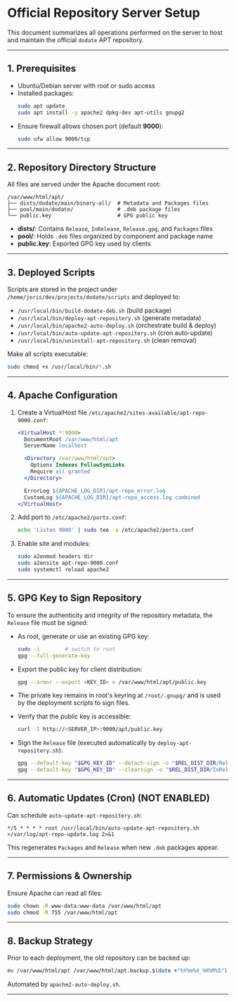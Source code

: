 # Official Repository Server Setup

This document summarizes all operations performed on the server to host and maintain the official `dodate` APT repository.

---

## 1. Prerequisites

- Ubuntu/Debian server with root or sudo access
- Installed packages:
  ```bash
  sudo apt update
  sudo apt install -y apache2 dpkg-dev apt-utils gnupg2
  ```
- Ensure firewall allows chosen port (default **9000**):
  ```bash
  sudo ufw allow 9000/tcp
  ```

---

## 2. Repository Directory Structure

All files are served under the Apache document root:

```
/var/www/html/apt/
├── dists/dodate/main/binary-all/  # Metadata and Packages files
├── pool/main/dodate/              # .deb package files
└── public.key                     # GPG public key
```

- **dists/**: Contains `Release`, `InRelease`, `Release.gpg`, and `Packages` files
- **pool/**: Holds `.deb` files organized by component and package name
- **public.key**: Exported GPG key used by clients

---

## 3. Deployed Scripts

Scripts are stored in the project under `/home/joris/dev/projects/dodate/scripts` and deployed to:

- `/usr/local/bin/build-dodate-deb.sh` (build package)
- `/usr/local/bin/deploy-apt-repositery.sh` (generate metadata)
- `/usr/local/bin/apache2-auto-deploy.sh` (orchestrate build & deploy)
- `/usr/local/bin/auto-update-apt-repositery.sh` (cron auto-update)
- `/usr/local/bin/uninstall-apt-repository.sh` (clean removal)

Make all scripts executable:

```bash
sudo chmod +x /usr/local/bin/*.sh
```

---

## 4. Apache Configuration

1. Create a VirtualHost file `/etc/apache2/sites-available/apt-repo-9000.conf`:

   ```apache
   <VirtualHost *:9000>
     DocumentRoot /var/www/html/apt
     ServerName localhost

     <Directory /var/www/html/apt>
       Options Indexes FollowSymLinks
       Require all granted
     </Directory>

     ErrorLog ${APACHE_LOG_DIR}/apt-repo_error.log
     CustomLog ${APACHE_LOG_DIR}/apt-repo_access.log combined
   </VirtualHost>
   ```

2. Add port to `/etc/apache2/ports.conf`:
   ```bash
   echo 'Listen 9000' | sudo tee -a /etc/apache2/ports.conf
   ```
3. Enable site and modules:
   ```bash
   sudo a2enmod headers dir
   sudo a2ensite apt-repo-9000.conf
   sudo systemctl reload apache2
   ```

---

## 5. GPG Key to Sign Repository

To ensure the authenticity and integrity of the repository metadata, the `Release` file must be signed:

- As root, generate or use an existing GPG key:

  ```bash
  sudo -i        # switch to root
  gpg --full-generate-key
  ```

- Export the public key for client distribution:

  ```bash
  gpg --armor --export <KEY_ID> > /var/www/html/apt/public.key
  ```

- The private key remains in root's keyring at `/root/.gnupg/` and is used by the deployment scripts to sign files.

- Verify that the public key is accessible:

  ```bash
  curl -I http://<SERVER_IP>:9000/apt/public.key
  ```

- Sign the `Release` file (executed automatically by `deploy-apt-repositery.sh`):
  ```bash
  gpg --default-key "$GPG_KEY_ID" --detach-sign -o "$REL_DIST_DIR/Release.gpg" "$REL_DIST_DIR/Release"
  gpg --default-key "$GPG_KEY_ID" --clearsign -o "$REL_DIST_DIR/InRelease" "$REL_DIST_DIR/Release"
  ```

---

## 6. Automatic Updates (Cron) (NOT ENABLED)

Can schedule `auto-update-apt-repositery.sh`:

```cron
*/5 * * * * root /usr/local/bin/auto-update-apt-repositery.sh >/var/log/apt-repo-update.log 2>&1
```

This regenerates `Packages` and `Release` when new `.deb` packages appear.

---

## 7. Permissions & Ownership

Ensure Apache can read all files:

```bash
sudo chown -R www-data:www-data /var/www/html/apt
sudo chmod -R 755 /var/www/html/apt
```

---

## 8. Backup Strategy

Prior to each deployment, the old repository can be backed up:

```bash
mv /var/www/html/apt /var/www/html/apt.backup.$(date +"%Y%m%d_%H%M%S")
```

Automated by `apache2-auto-deploy.sh`.

---
